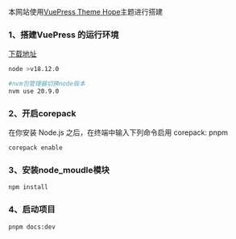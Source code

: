 本网站使用[VuePress Theme Hope](https://theme-hope.vuejs.press/zh/)主题进行搭建

### 1、搭建VuePress 的运行环境
[下载地址](https://nodejs.org/en)

```bash
node >v18.12.0
```
```bash
#nvm包管理器切换node版本
nvm use 20.9.0
```


### 2、开启corepack
在你安装 Node.js 之后，在终端中输入下列命令启用 corepack: pnpm
```bash
corepack enable
```

### 3、安装node_moudle模块
```bash
npm install
```

### 4、启动项目
```bash
pnpm docs:dev
```



